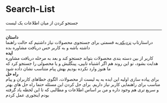# Search-List
جستجو کردن از میان اطلاعات یک لیست
<hr>
<strong>داستان</strong>
<br>
دراستارتاپ
<a href="https://search.nazdike.ir/" target="_blank">نزدیکه </a>
به قسمتی برای جستجوی محصولات نیاز داشتیم که حالت راهنما داشته باشه و به کاربر حس دریافت مشاوره بده
<br>
<strong>ایده</strong>
<br>
کاربر از بین دسته بندی محصولات بتواند جستجو کند و بعد به مرحله دریافت مشاوره هدایت بشود، تو این روند هم اگر اشتباه تایپی، پینگلیش و یا محصولی را جستجو کرد که ما هنوز وارد نکرده بودیم بهش پیام متناسب نشان داده شود
<br>
<strong>راه حل</strong>
<br>
برای پیاده سازی اولیه این ایده به یه لیست از محصولات، الگوی خطاهای کاربران و پیام مناسب برای راهنمایی کاربر نیاز داریم. برای حل کردن این مسئله حتما راه حل های بهتر و سریع تری هم وجود داره و من بر اساس اطلاعات و مطالبی که تا این لحظه یاد گرفته بودم اینجوری عمل کردم
